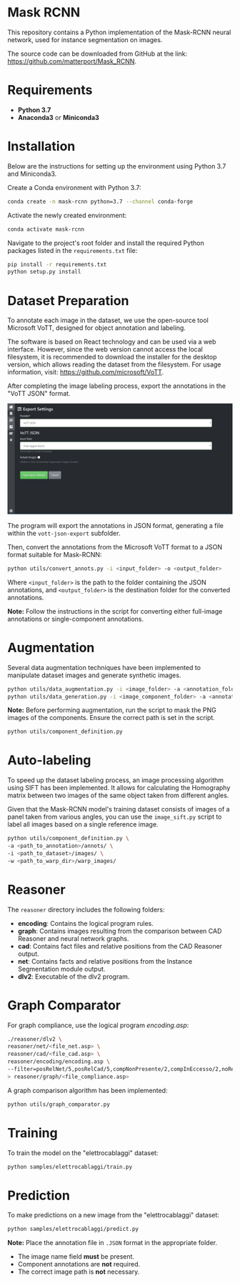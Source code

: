 # Mask RCNN
This repository contains a Python implementation of the Mask-RCNN neural network, used for instance segmentation on images.

The source code can be downloaded from GitHub at the link: https://github.com/matterport/Mask_RCNN.

# Requirements
- **Python 3.7**
- **Anaconda3** or **Miniconda3**

# Installation
Below are the instructions for setting up the environment using Python 3.7 and Miniconda3.

Create a Conda environment with Python 3.7:

```bash
conda create -n mask-rcnn python=3.7 --channel conda-forge
```

Activate the newly created environment:

```bash
conda activate mask-rcnn
```

Navigate to the project's root folder and install the required Python packages listed in the `requirements.txt` file:

```bash
pip install -r requirements.txt
python setup.py install
```

# Dataset Preparation
To annotate each image in the dataset, we use the open-source tool Microsoft VoTT, designed for object annotation and labeling.

The software is based on React technology and can be used via a web interface. However, since the web version cannot access the local filesystem, it is recommended to download the installer for the desktop version, which allows reading the dataset from the filesystem. For usage information, visit: https://github.com/microsoft/VoTT.

After completing the image labeling process, export the annotations in the "VoTT JSON" format.

![Export Format](assets/vott_export_format.jpg)

The program will export the annotations in JSON format, generating a file within the `vott-json-export` subfolder.

Then, convert the annotations from the Microsoft VoTT format to a JSON format suitable for Mask-RCNN:

```bash
python utils/convert_annots.py -i <input_folder> -o <output_folder>
```

Where `<input_folder>` is the path to the folder containing the JSON annotations, and `<output_folder>` is the destination folder for the converted annotations.

**Note:**
Follow the instructions in the script for converting either full-image annotations or single-component annotations.

# Augmentation
Several data augmentation techniques have been implemented to manipulate dataset images and generate synthetic images.

```bash
python utils/data_augmentation.py -i <image_folder> -a <annotation_folder>
python utils/data_generation.py -i <image_component_folder> -a <annotation_component_folder>
```

**Note:**
Before performing augmentation, run the script to mask the PNG images of the components. Ensure the correct path is set in the script.

```bash
python utils/component_definition.py
```

# Auto-labeling
To speed up the dataset labeling process, an image processing algorithm using SIFT has been implemented. It allows for calculating the Homography matrix between two images of the same object taken from different angles.

Given that the Mask-RCNN model's training dataset consists of images of a panel taken from various angles, you can use the `image_sift.py` script to label all images based on a single reference image.

```bash
python utils/component_definition.py \
-a <path_to_annotation>/annots/ \
-i <path_to_dataset>/images/ \
-w <path_to_warp_dir>/warp_images/
```

# Reasoner
The `reasoner` directory includes the following folders:

- **encoding**: Contains the logical program rules.
- **graph**: Contains images resulting from the comparison between CAD Reasoner and neural network graphs.
- **cad**: Contains fact files and relative positions from the CAD Reasoner output.
- **net**: Contains facts and relative positions from the Instance Segmentation module output.
- **dlv2**: Executable of the dlv2 program.

# Graph Comparator
For graph compliance, use the logical program *encoding.asp*:

```bash
./reasoner/dlv2 \
reasoner/net/<file_net.asp> \
reasoner/cad/<file_cad.asp> \
reasoner/encoding/encoding.asp \
--filter=posRelNet/5,posRelCad/5,compNonPresente/2,compInEccesso/2,noRelCad/4,noRelNet/4 \
> reasoner/graph/<file_compliance.asp>
```

A graph comparison algorithm has been implemented:

```bash
python utils/graph_comparator.py
```

# Training
To train the model on the "elettrocablaggi" dataset:

```bash
python samples/elettrocablaggi/train.py
```

# Prediction
To make predictions on a new image from the "elettrocablaggi" dataset:

```bash
python samples/elettrocablaggi/predict.py
```

**Note:** Place the annotation file in `.JSON` format in the appropriate folder.
- The image name field **must** be present.
- Component annotations are **not** required.
- The correct image path is **not** necessary.

